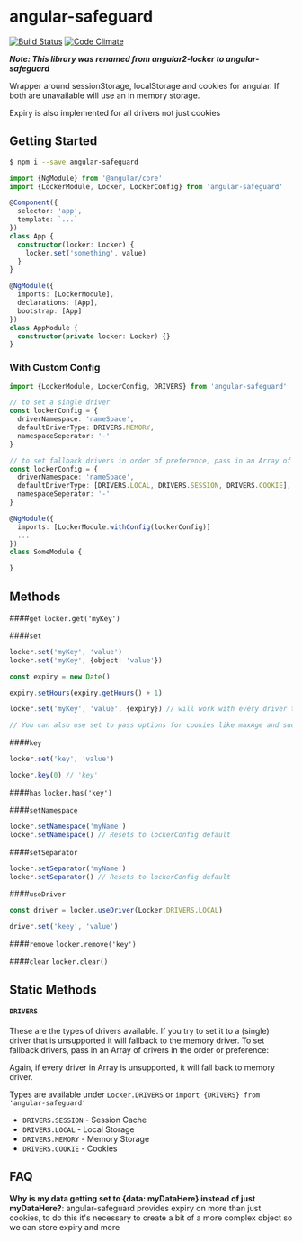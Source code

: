 angular-safeguard
=====
[![Build Status](https://travis-ci.org/MikaAK/angular2-locker.svg?branch=master)](https://travis-ci.org/MikaAK/angular2-locker)
[![Code Climate](https://codeclimate.com/github/MikaAK/angular2-locker/badges/gpa.svg)](https://codeclimate.com/github/MikaAK/angular2-locker)

***Note: This library was renamed from angular2-locker to angular-safeguard***

Wrapper around sessionStorage, localStorage and cookies for angular. If both are unavailable will use an in memory storage.

Expiry is also implemented for all drivers not just cookies

## Getting Started
```bash
$ npm i --save angular-safeguard
```

```typescript
import {NgModule} from '@angular/core'
import {LockerModule, Locker, LockerConfig} from 'angular-safeguard'

@Component({
  selector: 'app',
  template: `...`
})
class App {
  constructor(locker: Locker) {
    locker.set('something', value)
  }
}

@NgModule({
  imports: [LockerModule],
  declarations: [App],
  bootstrap: [App]
})
class AppModule {
  constructor(private locker: Locker) {}
}
```

### With Custom Config
```typescript
import {LockerModule, LockerConfig, DRIVERS} from 'angular-safeguard'

// to set a single driver
const lockerConfig = {
  driverNamespace: 'nameSpace',
  defaultDriverType: DRIVERS.MEMORY,
  namespaceSeperator: '-'
}

// to set fallback drivers in order of preference, pass in an Array of Driver
const lockerConfig = {
  driverNamespace: 'nameSpace',
  defaultDriverType: [DRIVERS.LOCAL, DRIVERS.SESSION, DRIVERS.COOKIE],
  namespaceSeperator: '-'
}

@NgModule({
  imports: [LockerModule.withConfig(lockerConfig)]
  ...
})
class SomeModule {

}
```

## Methods
####`get`
`locker.get('myKey')`

####`set`
```typescript
locker.set('myKey', 'value')
locker.set('myKey', {object: 'value'})

const expiry = new Date()

expiry.setHours(expiry.getHours() + 1)

locker.set('myKey', 'value', {expiry}) // will work with every driver type

// You can also use set to pass options for cookies like maxAge and such
```

####`key`
```typescript
locker.set('key', 'value')

locker.key(0) // 'key'
```

####`has`
`locker.has('key')`

####`setNamespace`
```typescript
locker.setNamespace('myName')
locker.setNamespace() // Resets to lockerConfig default
```

####`setSeparator`

```typescript
locker.setSeparator('myName')
locker.setSeparator() // Resets to lockerConfig default
```

####`useDriver`
```typescript
const driver = locker.useDriver(Locker.DRIVERS.LOCAL)

driver.set('keey', 'value')
```

####`remove`
`locker.remove('key')`

####`clear`
`locker.clear()`

## Static Methods
#### `DRIVERS`

These are the types of drivers available. If you try to set it to a (single) driver that is unsupported it will fallback to the memory driver.  To set fallback drivers, pass in an Array of drivers in the order or preference:

Again, if every driver in Array is unsupported, it will fall back to memory driver.

Types are available under `Locker.DRIVERS` or `import {DRIVERS} from 'angular-safeguard'`

- `DRIVERS.SESSION` - Session Cache
- `DRIVERS.LOCAL` - Local Storage
- `DRIVERS.MEMORY` - Memory Storage
- `DRIVERS.COOKIE` - Cookies


## FAQ

**Why is my data getting set to {data: myDataHere} instead of just myDataHere?**:
angular-safeguard provides expiry on more than just cookies, to do this it's necessary to create a bit of a more complex
object so we can store expiry and more
